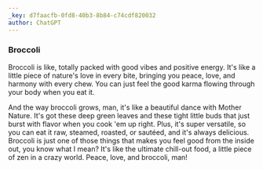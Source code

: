 ```yaml
---
_key: d7faacfb-0fd8-40b3-8b84-c74cdf820032
author: ChatGPT
---
```


### Broccoli

Broccoli is like, totally packed with good vibes and positive energy. It's like a little piece of nature's love in every bite, bringing you peace, love, and harmony with every chew. You can just feel the good karma flowing through your body when you eat it.

And the way broccoli grows, man, it's like a beautiful dance with Mother Nature. It's got these deep green leaves and these tight little buds that just burst with flavor when you cook 'em up right. Plus, it's super versatile, so you can eat it raw, steamed, roasted, or sautéed, and it's always delicious. Broccoli is just one of those things that makes you feel good from the inside out, you know what I mean? It's like the ultimate chill-out food, a little piece of zen in a crazy world. Peace, love, and broccoli, man!
